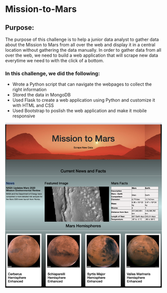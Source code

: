 # Mission-to-Mars
## Purpose:

The purpose of this challenge is to help a junior data analyst to gather data about the Mission to Mars from all over the web and display it in a central location without gathering the data manually. In order to gather data from all over the web, we need to build a web application that will scrape new data everytime we need to with the click of a bottom.

### In this challenge, we did the following:
* Wrote a Python script that can navigate the webpages to collect the right information
* Stored the data in MongoDB
* Used Flask to create a web application using Python and customize it with HTML and CSS
* Used Bootstrap to poslish the web application and make it mobile responsive

![WebApp.png](https://github.com/LucyPill/Mission-to-Mars/blob/main/MarsWebApp.png)



